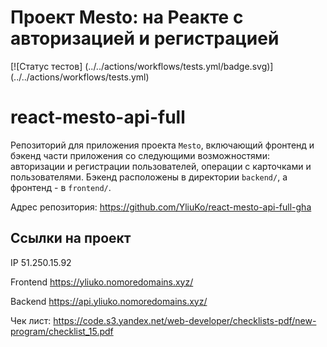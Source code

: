 
# Проект Mesto: на Реакте с авторизацией и регистрацией

[![Статус тестов] (../../actions/workflows/tests.yml/badge.svg)] (../../actions/workflows/tests.yml)

# react-mesto-api-full

Репозиторий для приложения проекта `Mesto`, включающий фронтенд и бэкенд части приложения со следующими возможностями: авторизации и регистрации пользователей, операции с карточками и пользователями. Бэкенд расположены в директории `backend/`, а фронтенд - в `frontend/`.
  
Адрес репозитория: <https://github.com/YliuKo/react-mesto-api-full-gha>

## Ссылки на проект

IP  51.250.15.92

Frontend  <https://yliuko.nomoredomains.xyz/>

Backend  <https://api.yliuko.nomoredomains.xyz/>

Чек лист:   <https://code.s3.yandex.net/web-developer/checklists-pdf/new-program/checklist_15.pdf>
